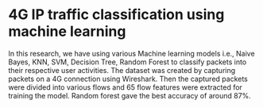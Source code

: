 # 4G IP traffic classification using machine learning

In this research, we have using various Machine learning models i.e., Naive Bayes, KNN, SVM, Decision Tree, Random Forest to classify packets into their respective user activities.
The dataset was created by capturing packets on a 4G connection using Wireshark. Then the captured packets were divided into various flows and 65 flow features were extracted for training the model. Random forest gave the best accuracy of around 87%.
